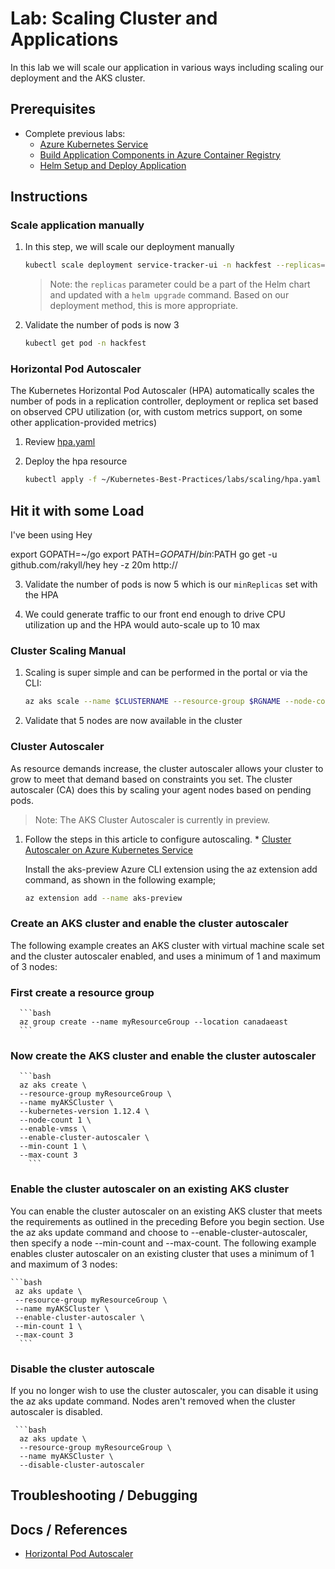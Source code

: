 # Lab: Scaling Cluster and Applications

In this lab we will scale our application in various ways including scaling our deployment and the AKS cluster.

## Prerequisites

* Complete previous labs:
    * [Azure Kubernetes Service](../create-aks-cluster/README.md)
    * [Build Application Components in Azure Container Registry](../build-application/README.md)
    * [Helm Setup and Deploy Application](../helm-setup-deploy/README.md)

## Instructions

### Scale application manually

1. In this step, we will scale our deployment manually

    ```bash
    kubectl scale deployment service-tracker-ui -n hackfest --replicas=3
    
    ```

    > Note: the `replicas` parameter could be a part of the Helm chart and updated with a `helm upgrade` command. Based on our deployment method, this is more appropriate.

2. Validate the number of pods is now 3

   ```bash
   kubectl get pod -n hackfest
   ```
   
### Horizontal Pod Autoscaler

The Kubernetes Horizontal Pod Autoscaler (HPA) automatically scales the number of pods in a replication controller, deployment or replica set based on observed CPU utilization (or, with custom metrics support, on some other application-provided metrics)

1. Review [hpa.yaml](./hpa.yaml)

2. Deploy the hpa resource

    ```bash
    kubectl apply -f ~/Kubernetes-Best-Practices/labs/scaling/hpa.yaml -n hackfest
    ```
## Hit it with some Load
I've been using Hey

export GOPATH=~/go
export PATH=$GOPATH/bin:$PATH
go get -u github.com/rakyll/hey
hey -z 20m http://<whatever-the-ingress-url-is>

3. Validate the number of pods is now 5 which is our `minReplicas` set with the HPA

4. We could generate traffic to our front end enough to drive CPU utilization up and the HPA would auto-scale up to 10 max

### Cluster Scaling Manual 

1. Scaling is super simple and can be performed in the portal or via the CLI: 
   
    ```bash
    az aks scale --name $CLUSTERNAME --resource-group $RGNAME --node-count 5
    ```

2. Validate that 5 nodes are now available in the cluster


### Cluster Autoscaler 

As resource demands increase, the cluster autoscaler allows your cluster to grow to meet that demand based on constraints you set. The cluster autoscaler (CA) does this by scaling your agent nodes based on pending pods.

> Note: The AKS Cluster Autoscaler is currently in preview. 

1. Follow the steps in this article to configure autoscaling. * [Cluster Autoscaler on Azure Kubernetes Service](https://docs.microsoft.com/en-us/azure/aks/autoscaler)

     Install the aks-preview Azure CLI extension using the az extension add command, as shown in the following example;
     
     ```bash 
     az extension add --name aks-preview
      ```
### Create an AKS cluster and enable the cluster autoscaler     
 
 The following example creates an AKS cluster with virtual machine scale set and the cluster autoscaler enabled, and uses a minimum of 1 and maximum of 3 nodes:     
 
### First create a resource group
      ```bash
      az group create --name myResourceGroup --location canadaeast
      ```
    
### Now create the AKS cluster and enable the cluster autoscaler
      ```bash
      az aks create \
      --resource-group myResourceGroup \
      --name myAKSCluster \
      --kubernetes-version 1.12.4 \
      --node-count 1 \
      --enable-vmss \
      --enable-cluster-autoscaler \
      --min-count 1 \
      --max-count 3   
        ```
### Enable the cluster autoscaler on an existing AKS cluster

You can enable the cluster autoscaler on an existing AKS cluster that meets the requirements as outlined in the preceding Before you begin section. Use the az aks update command and choose to --enable-cluster-autoscaler, then specify a node --min-count and --max-count. The following example enables cluster autoscaler on an existing cluster that uses a minimum of 1 and maximum of 3 nodes:
   
    ```bash
     az aks update \
     --resource-group myResourceGroup \
     --name myAKSCluster \
     --enable-cluster-autoscaler \
     --min-count 1 \
     --max-count 3 
      ``` 
### Disable the cluster autoscale

If you no longer wish to use the cluster autoscaler, you can disable it using the az aks update command. Nodes aren't removed when the cluster autoscaler is disabled.
     
     ```bash
      az aks update \
      --resource-group myResourceGroup \
      --name myAKSCluster \
      --disable-cluster-autoscaler
      
      
## Troubleshooting / Debugging



## Docs / References

* [Horizontal Pod Autoscaler](https://kubernetes.io/docs/tasks/run-application/horizontal-pod-autoscale)
